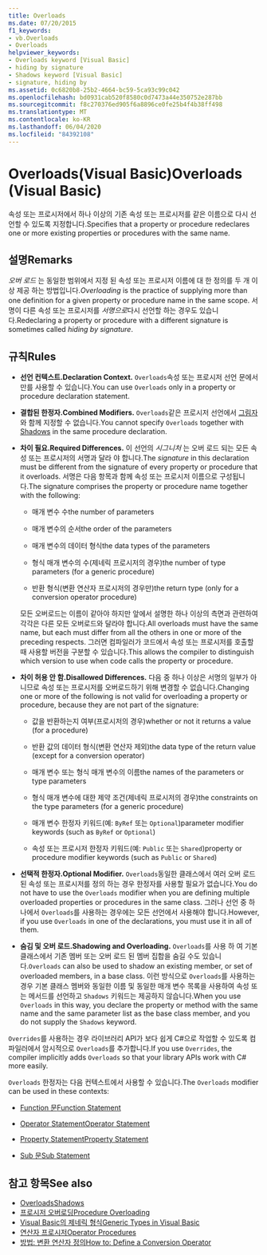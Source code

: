 ```yaml
---
title: Overloads
ms.date: 07/20/2015
f1_keywords:
- vb.Overloads
- Overloads
helpviewer_keywords:
- Overloads keyword [Visual Basic]
- hiding by signature
- Shadows keyword [Visual Basic]
- signature, hiding by
ms.assetid: 0c6820b8-25b2-4664-bc59-5ca93c99c042
ms.openlocfilehash: bd0931cab520f8580c0d7473a44e350752e287bb
ms.sourcegitcommit: f8c270376ed905f6a8896ce0fe25b4f4b38ff498
ms.translationtype: MT
ms.contentlocale: ko-KR
ms.lasthandoff: 06/04/2020
ms.locfileid: "84392108"
---
```

# <a name="overloads-visual-basic"></a><span data-ttu-id="e17fd-102">Overloads(Visual Basic)</span><span class="sxs-lookup"><span data-stu-id="e17fd-102">Overloads (Visual Basic)</span></span>

<span data-ttu-id="e17fd-103">속성 또는 프로시저에서 하나 이상의 기존 속성 또는 프로시저를 같은 이름으로 다시 선언할 수 있도록 지정합니다.</span><span class="sxs-lookup"><span data-stu-id="e17fd-103">Specifies that a property or procedure redeclares one or more existing properties or procedures with the same name.</span></span>

## <a name="remarks"></a><span data-ttu-id="e17fd-104">설명</span><span class="sxs-lookup"><span data-stu-id="e17fd-104">Remarks</span></span>

<span data-ttu-id="e17fd-105">*오버 로드* 는 동일한 범위에서 지정 된 속성 또는 프로시저 이름에 대 한 정의를 두 개 이상 제공 하는 방법입니다.</span><span class="sxs-lookup"><span data-stu-id="e17fd-105">*Overloading* is the practice of supplying more than one definition for a given property or procedure name in the same scope.</span></span> <span data-ttu-id="e17fd-106">서명이 다른 속성 또는 프로시저를 *서명으로*다시 선언할 하는 경우도 있습니다.</span><span class="sxs-lookup"><span data-stu-id="e17fd-106">Redeclaring a property or procedure with a different signature is sometimes called *hiding by signature*.</span></span>

## <a name="rules"></a><span data-ttu-id="e17fd-107">규칙</span><span class="sxs-lookup"><span data-stu-id="e17fd-107">Rules</span></span>

- <span data-ttu-id="e17fd-108">**선언 컨텍스트.**</span><span class="sxs-lookup"><span data-stu-id="e17fd-108">**Declaration Context.**</span></span> <span data-ttu-id="e17fd-109">`Overloads`속성 또는 프로시저 선언 문에서만를 사용할 수 있습니다.</span><span class="sxs-lookup"><span data-stu-id="e17fd-109">You can use `Overloads` only in a property or procedure declaration statement.</span></span>

- <span data-ttu-id="e17fd-110">**결합된 한정자.**</span><span class="sxs-lookup"><span data-stu-id="e17fd-110">**Combined Modifiers.**</span></span> <span data-ttu-id="e17fd-111">`Overloads`같은 프로시저 선언에서 [그림자](shadows.md) 와 함께 지정할 수 없습니다.</span><span class="sxs-lookup"><span data-stu-id="e17fd-111">You cannot specify `Overloads` together with [Shadows](shadows.md) in the same procedure declaration.</span></span>

- <span data-ttu-id="e17fd-112">**차이 필요.**</span><span class="sxs-lookup"><span data-stu-id="e17fd-112">**Required Differences.**</span></span> <span data-ttu-id="e17fd-113">이 선언의 *시그니처* 는 오버 로드 되는 모든 속성 또는 프로시저의 서명과 달라 야 합니다.</span><span class="sxs-lookup"><span data-stu-id="e17fd-113">The *signature* in this declaration must be different from the signature of every property or procedure that it overloads.</span></span> <span data-ttu-id="e17fd-114">서명은 다음 항목과 함께 속성 또는 프로시저 이름으로 구성됩니다.</span><span class="sxs-lookup"><span data-stu-id="e17fd-114">The signature comprises the property or procedure name together with the following:</span></span>

  - <span data-ttu-id="e17fd-115">매개 변수 수</span><span class="sxs-lookup"><span data-stu-id="e17fd-115">the number of parameters</span></span>

  - <span data-ttu-id="e17fd-116">매개 변수의 순서</span><span class="sxs-lookup"><span data-stu-id="e17fd-116">the order of the parameters</span></span>

  - <span data-ttu-id="e17fd-117">매개 변수의 데이터 형식</span><span class="sxs-lookup"><span data-stu-id="e17fd-117">the data types of the parameters</span></span>

  - <span data-ttu-id="e17fd-118">형식 매개 변수의 수(제네릭 프로시저의 경우)</span><span class="sxs-lookup"><span data-stu-id="e17fd-118">the number of type parameters (for a generic procedure)</span></span>

  - <span data-ttu-id="e17fd-119">반환 형식(변환 연산자 프로시저의 경우만)</span><span class="sxs-lookup"><span data-stu-id="e17fd-119">the return type (only for a conversion operator procedure)</span></span>

  <span data-ttu-id="e17fd-120">모든 오버로드는 이름이 같아야 하지만 앞에서 설명한 하나 이상의 측면과 관련하여 각각은 다른 모든 오버로드와 달라야 합니다.</span><span class="sxs-lookup"><span data-stu-id="e17fd-120">All overloads must have the same name, but each must differ from all the others in one or more of the preceding respects.</span></span> <span data-ttu-id="e17fd-121">그러면 컴파일러가 코드에서 속성 또는 프로시저를 호출할 때 사용할 버전을 구분할 수 있습니다.</span><span class="sxs-lookup"><span data-stu-id="e17fd-121">This allows the compiler to distinguish which version to use when code calls the property or procedure.</span></span>

- <span data-ttu-id="e17fd-122">**차이 허용 안 함.**</span><span class="sxs-lookup"><span data-stu-id="e17fd-122">**Disallowed Differences.**</span></span> <span data-ttu-id="e17fd-123">다음 중 하나 이상은 서명의 일부가 아니므로 속성 또는 프로시저를 오버로드하기 위해 변경할 수 없습니다.</span><span class="sxs-lookup"><span data-stu-id="e17fd-123">Changing one or more of the following is not valid for overloading a property or procedure, because they are not part of the signature:</span></span>

  - <span data-ttu-id="e17fd-124">값을 반환하는지 여부(프로시저의 경우)</span><span class="sxs-lookup"><span data-stu-id="e17fd-124">whether or not it returns a value (for a procedure)</span></span>

  - <span data-ttu-id="e17fd-125">반환 값의 데이터 형식(변환 연산자 제외)</span><span class="sxs-lookup"><span data-stu-id="e17fd-125">the data type of the return value (except for a conversion operator)</span></span>

  - <span data-ttu-id="e17fd-126">매개 변수 또는 형식 매개 변수의 이름</span><span class="sxs-lookup"><span data-stu-id="e17fd-126">the names of the parameters or type parameters</span></span>

  - <span data-ttu-id="e17fd-127">형식 매개 변수에 대한 제약 조건(제네릭 프로시저의 경우)</span><span class="sxs-lookup"><span data-stu-id="e17fd-127">the constraints on the type parameters (for a generic procedure)</span></span>

  - <span data-ttu-id="e17fd-128">매개 변수 한정자 키워드(예: `ByRef` 또는 `Optional`)</span><span class="sxs-lookup"><span data-stu-id="e17fd-128">parameter modifier keywords (such as `ByRef` or `Optional`)</span></span>

  - <span data-ttu-id="e17fd-129">속성 또는 프로시저 한정자 키워드(예: `Public` 또는 `Shared`)</span><span class="sxs-lookup"><span data-stu-id="e17fd-129">property or procedure modifier keywords (such as `Public` or `Shared`)</span></span>

- <span data-ttu-id="e17fd-130">**선택적 한정자.**</span><span class="sxs-lookup"><span data-stu-id="e17fd-130">**Optional Modifier.**</span></span> <span data-ttu-id="e17fd-131">`Overloads`동일한 클래스에서 여러 오버 로드 된 속성 또는 프로시저를 정의 하는 경우 한정자를 사용할 필요가 없습니다.</span><span class="sxs-lookup"><span data-stu-id="e17fd-131">You do not have to use the `Overloads` modifier when you are defining multiple overloaded properties or procedures in the same class.</span></span> <span data-ttu-id="e17fd-132">그러나 선언 중 하나에서 `Overloads`를 사용하는 경우에는 모든 선언에서 사용해야 합니다.</span><span class="sxs-lookup"><span data-stu-id="e17fd-132">However, if you use `Overloads` in one of the declarations, you must use it in all of them.</span></span>

- <span data-ttu-id="e17fd-133">**숨김 및 오버 로드.**</span><span class="sxs-lookup"><span data-stu-id="e17fd-133">**Shadowing and Overloading.**</span></span> <span data-ttu-id="e17fd-134">`Overloads`를 사용 하 여 기본 클래스에서 기존 멤버 또는 오버 로드 된 멤버 집합을 숨길 수도 있습니다.</span><span class="sxs-lookup"><span data-stu-id="e17fd-134">`Overloads` can also be used to shadow an existing member, or set of overloaded members, in a base class.</span></span> <span data-ttu-id="e17fd-135">이런 방식으로 `Overloads`를 사용하는 경우 기본 클래스 멤버와 동일한 이름 및 동일한 매개 변수 목록을 사용하여 속성 또는 메서드를 선언하고 `Shadows` 키워드는 제공하지 않습니다.</span><span class="sxs-lookup"><span data-stu-id="e17fd-135">When you use `Overloads` in this way, you declare the property or method with the same name and the same parameter list as the base class member, and you do not supply the `Shadows` keyword.</span></span>

<span data-ttu-id="e17fd-136">`Overrides`를 사용하는 경우 라이브러리 API가 보다 쉽게 C#으로 작업할 수 있도록 컴파일러에서 암시적으로 `Overloads`를 추가합니다.</span><span class="sxs-lookup"><span data-stu-id="e17fd-136">If you use `Overrides`, the compiler implicitly adds `Overloads` so that your library APIs work with C# more easily.</span></span>

<span data-ttu-id="e17fd-137">`Overloads` 한정자는 다음 컨텍스트에서 사용할 수 있습니다.</span><span class="sxs-lookup"><span data-stu-id="e17fd-137">The `Overloads` modifier can be used in these contexts:</span></span>

- [<span data-ttu-id="e17fd-138">Function 문</span><span class="sxs-lookup"><span data-stu-id="e17fd-138">Function Statement</span></span>](../statements/function-statement.md)

- [<span data-ttu-id="e17fd-139">Operator Statement</span><span class="sxs-lookup"><span data-stu-id="e17fd-139">Operator Statement</span></span>](../statements/operator-statement.md)

- [<span data-ttu-id="e17fd-140">Property Statement</span><span class="sxs-lookup"><span data-stu-id="e17fd-140">Property Statement</span></span>](../statements/property-statement.md)

- [<span data-ttu-id="e17fd-141">Sub 문</span><span class="sxs-lookup"><span data-stu-id="e17fd-141">Sub Statement</span></span>](../statements/sub-statement.md)

## <a name="see-also"></a><span data-ttu-id="e17fd-142">참고 항목</span><span class="sxs-lookup"><span data-stu-id="e17fd-142">See also</span></span>

- [<span data-ttu-id="e17fd-143">Overloads</span><span class="sxs-lookup"><span data-stu-id="e17fd-143">Shadows</span></span>](shadows.md)
- [<span data-ttu-id="e17fd-144">프로시저 오버로딩</span><span class="sxs-lookup"><span data-stu-id="e17fd-144">Procedure Overloading</span></span>](../../programming-guide/language-features/procedures/procedure-overloading.md)
- [<span data-ttu-id="e17fd-145">Visual Basic의 제네릭 형식</span><span class="sxs-lookup"><span data-stu-id="e17fd-145">Generic Types in Visual Basic</span></span>](../../programming-guide/language-features/data-types/generic-types.md)
- [<span data-ttu-id="e17fd-146">연산자 프로시저</span><span class="sxs-lookup"><span data-stu-id="e17fd-146">Operator Procedures</span></span>](../../programming-guide/language-features/procedures/operator-procedures.md)
- [<span data-ttu-id="e17fd-147">방법: 변환 연산자 정의</span><span class="sxs-lookup"><span data-stu-id="e17fd-147">How to: Define a Conversion Operator</span></span>](../../programming-guide/language-features/procedures/how-to-define-a-conversion-operator.md)
